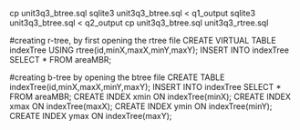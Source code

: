 cp <your db here> unit3q3_btree.sql
sqlite3 unit3q3_btree.sql < q1_output
sqlite3 unit3q3_btree.sql < q2_output
cp unit3q3_btree.sql unit3q3_rtree.sql


#creating r-tree, by first opening the rtree file
CREATE VIRTUAL TABLE indexTree USING rtree(id,minX,maxX,minY,maxY);
INSERT INTO indexTree SELECT * FROM areaMBR;

#creating b-tree by opening the btree file
CREATE TABLE indexTree(id,minX,maxX,minY,maxY);
INSERT INTO indexTree SELECT * FROM areaMBR;
CREATE INDEX xmin ON indexTree(minX);
CREATE INDEX xmax ON indexTree(maxX);
CREATE INDEX ymin ON indexTree(minY);
CREATE INDEX ymax ON indexTree(maxY);